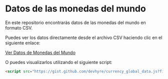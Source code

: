 # Datos de las monedas del mundo

En este repositorio encontrarás datos de las monedas del mundo en formato CSV.

Puedes ver los datos directamente desde el archivo CSV haciendo clic en el siguiente enlace:

[Ver Datos de Monedas del Mundo](monedas.csv)

O puedes visualizarlos utilizando el siguiente script:

```html
<script src="https://gist.github.com/devhyre/currency_global_data.js?file=monedas.csv"></script>
